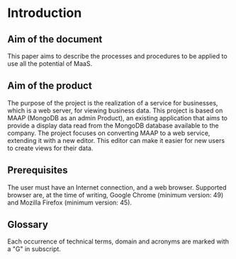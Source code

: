 # Introduction
## Aim of the document
This paper aims to describe the processes and procedures to be applied to use all the potential of MaaS.

## Aim of the product
The purpose of the project is the realization of a service for businesses, which is a web server, for viewing business data. This project is based on MAAP (MongoDB as an admin Product), an existing application that aims to provide a display data read from the MongoDB database available to the company. The project focuses on converting MAAP to a web service, extending it with a new editor. This editor can make it easier for new users to create views for their
data.

## Prerequisites
The user must have an Internet connection, and a web browser. Supported browser are, at the time of writing, Google Chrome (minimum version: 49) and Mozilla Firefox (minimum version: 45).


## Glossary
Each occurrence of technical terms, domain and acronyms are marked with a "G" in subscript.